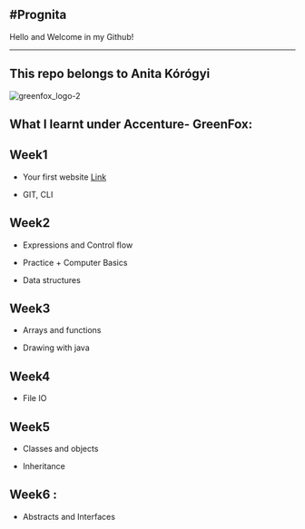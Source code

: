 #Prognita
-----------------------------
Hello and Welcome in my Github!

-------------------------------------
This repo belongs to Anita Kórógyi
---

![greenfox_logo-2](https://user-images.githubusercontent.com/36383992/39662626-270c4aba-5065-11e8-9734-c07debf74bf6.png)


What I learnt under Accenture- GreenFox:
----
Week1 
-------
- Your first website [Link](prognita/week-01/day-01/index.html)

- GIT, CLI 

Week2 
------
- Expressions and Control flow

- Practice + Computer Basics

- Data structures

Week3 
------
- Arrays and functions

- Drawing with java

Week4
------
- File IO

Week5 
------
- Classes and objects

- Inheritance

Week6 :
------
- Abstracts and Interfaces

